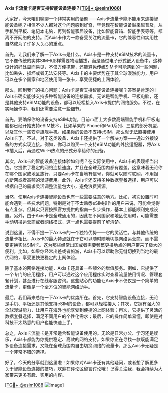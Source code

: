 **Axis卡流量卡是否支持智能设备连接？[[TG💪+ @esim1088](https://t.me/s/esim1088)]**

大家好，今天咱们聊聊一个非常实用的话题——Axis卡流量卡能不能用来连接智能设备呢？相信不少人都对这个问题感到好奇，毕竟现在智能设备越来越普及，从手机到平板、笔记本电脑，再到智能家居设备，比如智能音箱、智能手表等等，都离不开网络的支持。而Axis卡作为一款备受关注的流量卡，它的兼容性和实用性自然成为了许多人关心的重点。

首先，让我们来了解一下Axis卡是什么。Axis卡是一种支持eSIM技术的流量卡，它不像传统的实体SIM卡那样需要物理插拔，而是通过电子形式嵌入设备中。这种设计的好处显而易见，不仅方便携带，还能避免传统SIM卡可能遇到的一些问题，比如丢失、损坏或者无法安装等。Axis卡的主要优势在于其全球漫游能力，用户可以在多个国家和地区使用同一张卡，享受便捷的上网体验。

那么，回到我们的核心问题：Axis卡是否支持智能设备连接呢？答案是肯定的！Axis卡确实能够支持多种智能设备的连接需求。无论是智能手机、平板电脑，还是其他支持eSIM功能的设备，都可以轻松接入Axis卡提供的网络服务。不过，在实际操作中，我们还需要注意一些细节。

首先，要确保你的设备支持eSIM功能。目前市面上大多数高端智能手机和平板电脑都已经开始支持eSIM技术，比如苹果的iPhone和iPad系列、三星的部分机型，以及其他一些安卓旗舰手机。如果你的设备不支持eSIM，那么就无法直接使用Axis卡了。不过，对于这类设备，Axis卡还提供了一个解决方案——通过外接设备的方式实现连接。例如，你可以购买一个支持eSIM功能的外接适配器，将Axis卡插入后，再通过Wi-Fi热点的形式分享给你的设备。

其次，Axis卡的智能设备连接体验如何呢？在实际使用中，Axis卡的表现相当出色。它提供了稳定的网络连接速度，并且在全球范围内都有覆盖。这意味着无论你在哪个国家或地区旅行，只要Axis卡在当地有信号，你就可以随时联网，不用担心断网或者高额的漫游费用。此外，Axis卡还支持多种数据套餐选择，用户可以根据自己的需求灵活调整流量包大小，避免浪费资源。

当然，使用Axis卡连接智能设备也有一些需要注意的地方。比如，初次设置时可能会遇到一些技术问题，特别是对于不太熟悉eSIM操作的用户来说，可能会觉得有点复杂。但其实只要按照官方提供的指南一步步操作，基本上都能顺利完成设置。另外，由于Axis卡是全球通用的，因此在不同国家和地区使用时，可能需要手动切换运营商或者网络模式，这一点也需要提前了解清楚。

说到这里，不得不提一下Axis卡的一个独特优势——它的灵活性。与其他传统的流量卡相比，Axis卡的最大特点就在于它可以随时随地切换网络运营商，而不需要更换实体SIM卡。这为那些经常出国或者需要频繁更换地点的用户带来了极大的便利。比如，如果你经常出差或者旅游，Axis卡可以帮助你无缝切换到当地的最优网络，享受更快更稳定的上网体验。

除了基本的网络连接功能，Axis卡还具备一些额外的增值服务。例如，它提供了一个专门的应用程序，用户可以通过这个应用程序实时查看流量使用情况、管理套餐计划，甚至进行在线客服咨询。这些贴心的功能让Axis卡不仅仅是一个简单的流量卡，更像是一个全方位的智能网络助手。

最后，我们再来总结一下Axis卡的优势所在。首先，它支持智能设备连接，无论是手机、平板还是其他支持eSIM的设备，都可以轻松接入；其次，它拥有强大的全球漫游能力，让用户在海外也能享受到便捷的上网体验；再次，它提供了灵活的数据套餐选择，满足不同用户的个性化需求；最后，它的操作简单易懂，即使是对科技不太熟悉的用户也能快速上手。

总之，Axis卡流量卡是非常适合智能设备使用的。无论是日常办公、学习还是娱乐，Axis卡都能为你提供稳定、高效的网络支持。如果你正在寻找一款既能满足多设备连接需求，又能在全球范围内自由切换网络的流量卡，那么Axis卡无疑是一个非常不错的选择。

好了，今天的分享就到这里啦！如果你对Axis卡还有其他疑问，或者想了解更多关于智能设备连接的技巧，欢迎在评论区留言讨论哦！记得关注我，我会持续为大家带来更多有趣、实用的内容。

[[TG💪+ @esim1088](https://t.me/s/esim1088) ![Image](https://i.postimg.cc/4NQfJmqS/Snipaste-2025-05-13-00-14-12.png)]